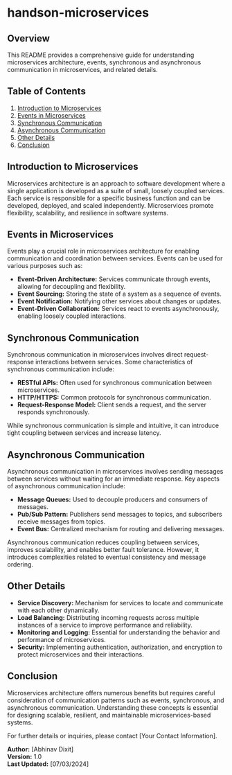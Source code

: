 # handson-microservices


## Overview

This README provides a comprehensive guide for understanding microservices architecture, events, synchronous and asynchronous communication in microservices, and related details.

## Table of Contents

1. [Introduction to Microservices](#introduction-to-microservices)
2. [Events in Microservices](#events-in-microservices)
3. [Synchronous Communication](#synchronous-communication)
4. [Asynchronous Communication](#asynchronous-communication)
5. [Other Details](#other-details)
6. [Conclusion](#conclusion)

## Introduction to Microservices

Microservices architecture is an approach to software development where a single application is developed as a suite of small, loosely coupled services. Each service is responsible for a specific business function and can be developed, deployed, and scaled independently. Microservices promote flexibility, scalability, and resilience in software systems.

## Events in Microservices

Events play a crucial role in microservices architecture for enabling communication and coordination between services. Events can be used for various purposes such as:

- **Event-Driven Architecture:** Services communicate through events, allowing for decoupling and flexibility.
- **Event Sourcing:** Storing the state of a system as a sequence of events.
- **Event Notification:** Notifying other services about changes or updates.
- **Event-Driven Collaboration:** Services react to events asynchronously, enabling loosely coupled interactions.

## Synchronous Communication

Synchronous communication in microservices involves direct request-response interactions between services. Some characteristics of synchronous communication include:

- **RESTful APIs:** Often used for synchronous communication between microservices.
- **HTTP/HTTPS:** Common protocols for synchronous communication.
- **Request-Response Model:** Client sends a request, and the server responds synchronously.

While synchronous communication is simple and intuitive, it can introduce tight coupling between services and increase latency.

## Asynchronous Communication

Asynchronous communication in microservices involves sending messages between services without waiting for an immediate response. Key aspects of asynchronous communication include:

- **Message Queues:** Used to decouple producers and consumers of messages.
- **Pub/Sub Pattern:** Publishers send messages to topics, and subscribers receive messages from topics.
- **Event Bus:** Centralized mechanism for routing and delivering messages.

Asynchronous communication reduces coupling between services, improves scalability, and enables better fault tolerance. However, it introduces complexities related to eventual consistency and message ordering.

## Other Details

- **Service Discovery:** Mechanism for services to locate and communicate with each other dynamically.
- **Load Balancing:** Distributing incoming requests across multiple instances of a service to improve performance and reliability.
- **Monitoring and Logging:** Essential for understanding the behavior and performance of microservices.
- **Security:** Implementing authentication, authorization, and encryption to protect microservices and their interactions.

## Conclusion

Microservices architecture offers numerous benefits but requires careful consideration of communication patterns such as events, synchronous, and asynchronous communication. Understanding these concepts is essential for designing scalable, resilient, and maintainable microservices-based systems.

For further details or inquiries, please contact [Your Contact Information].

**Author:** [Abhinav Dixit]  
**Version:** 1.0  
**Last Updated:** [07/03/2024]